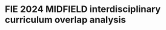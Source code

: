 
# FIE 2024 MIDFIELD interdisciplinary curriculum overlap analysis

<!-- badges: start -->
<!-- badges: end -->


